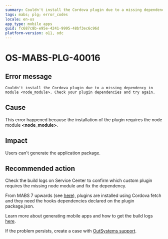 ```yaml
---
summary: Couldn't install the Cordova plugin due to a missing dependency in module <node_module>. Check your plugin dependencies and try again.
tags: mabs; plg; error_codes
locale: en-us
app_type: mobile apps
guid: fc687c8b-e95e-4241-9995-48bf3ec6c96d
platform-version: o11, odc
---
```


# OS-MABS-PLG-40016

## Error message

`Couldn't install the Cordova plugin due to a missing dependency in module
<node_module>. Check your plugin dependencies and try again.`

## Cause

This error happened because the installation of the plugin requires the node
module **&lt;node_module&gt;**.

## Impact

Users can't generate the application package.

## Recommended action

Check the build logs on Service Center to confirm which custom plugin requires
the missing node module and fix the dependency.

From MABS 7 upwards (see
[here](https://success.outsystems.com/Support/Release_Notes/Mobile_Apps_Build_Service_Versions/MABS_7_Release_notes#:~:text=Xcode%20required%20in%20package.json)),
plugins are installed using Cordova fetch and they need the hooks
dependencies declared on the plugin package.json.

Learn more about generating mobile apps and how to get the build logs
[here](https://success.outsystems.com/Documentation/11/Delivering_Mobile_Apps/Generate_and_Distribute_Your_Mobile_App#download-mobile-app-build-logs).

If the problem persists, create a case with [OutSystems
support](https://www.outsystems.com/support/portal/open-support-case?ErrorCode=OS-MABS-PLG-40016).
